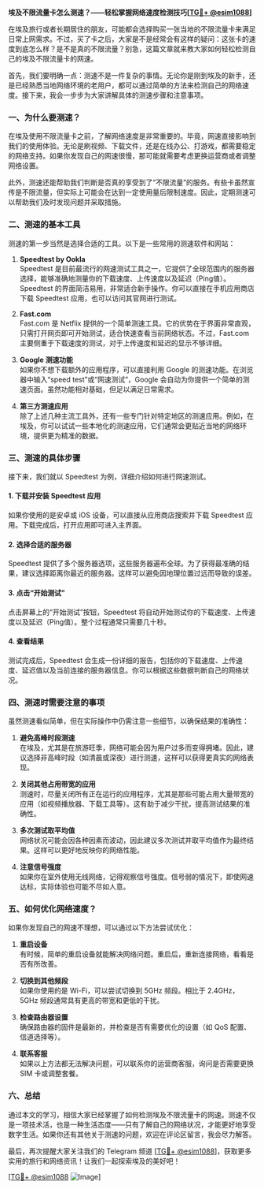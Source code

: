 **埃及不限流量卡怎么测速？——轻松掌握网络速度检测技巧[[TG💪+ @esim1088](https://t.me/s/esim1088)]**

在埃及旅行或者长期居住的朋友，可能都会选择购买一张当地的不限流量卡来满足日常上网需求。不过，买了卡之后，大家是不是经常会有这样的疑问：这张卡的速度到底怎么样？是不是真的不限流量？别急，这篇文章就来教大家如何轻松检测自己的埃及不限流量卡的网速。

首先，我们要明确一点：测速不是一件复杂的事情。无论你是刚到埃及的新手，还是已经熟悉当地网络环境的老用户，都可以通过简单的方法来检测自己的网络速度。接下来，我会一步步为大家讲解具体的测速步骤和注意事项。

### 一、为什么要测速？

在埃及使用不限流量卡之前，了解网络速度是非常重要的。毕竟，网速直接影响到我们的使用体验。无论是刷视频、下载文件，还是在线办公、打游戏，都需要稳定的网络支持。如果你发现自己的网速很慢，那可能就需要考虑更换运营商或者调整网络设置。

此外，测速还能帮助我们判断是否真的享受到了“不限流量”的服务。有些卡虽然宣传是不限流量，但实际上可能会在达到一定使用量后限制速度。因此，定期测速可以帮助我们及时发现问题并采取措施。

### 二、测速的基本工具

测速的第一步当然是选择合适的工具。以下是一些常用的测速软件和网站：

1. **Speedtest by Ookla**  
   Speedtest 是目前最流行的网速测试工具之一，它提供了全球范围内的服务器选择，能够准确地测量你的下载速度、上传速度以及延迟（Ping值）。Speedtest 的界面简洁易用，非常适合新手操作。你可以直接在手机应用商店下载 Speedtest 应用，也可以访问其官网进行测试。

2. **Fast.com**  
   Fast.com 是 Netflix 提供的一个简单测速工具。它的优势在于界面非常直观，只需打开网页即可开始测试，适合快速查看当前网络状态。不过，Fast.com 主要侧重于下载速度的测试，对于上传速度和延迟的显示不够详细。

3. **Google 测速功能**  
   如果你不想下载额外的应用程序，可以直接利用 Google 的测速功能。在浏览器中输入“speed test”或“网速测试”，Google 会自动为你提供一个简单的测速页面。虽然功能相对基础，但足以满足日常需求。

4. **第三方测速应用**  
   除了上述几种主流工具外，还有一些专门针对特定地区的测速应用。例如，在埃及，你可以试试一些本地化的测速应用，它们通常会更贴近当地的网络环境，提供更为精准的数据。

### 三、测速的具体步骤

接下来，我们就以 Speedtest 为例，详细介绍如何进行网速测试。

#### 1. 下载并安装 Speedtest 应用  
如果你使用的是安卓或 iOS 设备，可以直接从应用商店搜索并下载 Speedtest 应用。下载完成后，打开应用即可进入主界面。

#### 2. 选择合适的服务器  
Speedtest 提供了多个服务器选项，这些服务器遍布全球。为了获得最准确的结果，建议选择距离你最近的服务器。这样可以避免因地理位置过远而导致的误差。

#### 3. 点击“开始测试”  
点击屏幕上的“开始测试”按钮，Speedtest 将自动开始测试你的下载速度、上传速度以及延迟（Ping值）。整个过程通常只需要几十秒。

#### 4. 查看结果  
测试完成后，Speedtest 会生成一份详细的报告，包括你的下载速度、上传速度、延迟值以及当前连接的服务器信息。你可以根据这些数据判断自己的网络状况。

### 四、测速时需要注意的事项

虽然测速看似简单，但在实际操作中仍需注意一些细节，以确保结果的准确性：

1. **避免高峰时段测速**  
   在埃及，尤其是在旅游旺季，网络可能会因为用户过多而变得拥堵。因此，建议选择非高峰时段（如清晨或深夜）进行测速，这样可以获得更真实的网络表现。

2. **关闭其他占用带宽的应用**  
   测速时，尽量关闭所有正在运行的应用程序，尤其是那些可能占用大量带宽的应用（如视频播放器、下载工具等）。这有助于减少干扰，提高测试结果的准确性。

3. **多次测试取平均值**  
   网络状况可能会因各种因素而波动，因此建议多次测试并取平均值作为最终结果。这样可以更好地反映你的网络性能。

4. **注意信号强度**  
   如果你在室外使用无线网络，记得观察信号强度。信号弱的情况下，即使网速达标，实际体验也可能不尽如人意。

### 五、如何优化网络速度？

如果你发现自己的网速不理想，可以通过以下方法尝试优化：

1. **重启设备**  
   有时候，简单的重启设备就能解决网络问题。重启后，重新连接网络，看看是否有所改善。

2. **切换到其他频段**  
   如果你使用的是 Wi-Fi，可以尝试切换到 5GHz 频段。相比于 2.4GHz，5GHz 频段通常具有更高的带宽和更低的干扰。

3. **检查路由器设置**  
   确保路由器的固件是最新的，并检查是否有需要优化的设置（如 QoS 配置、信道选择等）。

4. **联系客服**  
   如果以上方法都无法解决问题，可以联系你的运营商客服，询问是否需要更换 SIM 卡或调整套餐。

### 六、总结

通过本文的学习，相信大家已经掌握了如何检测埃及不限流量卡的网速。测速不仅是一项技术活，也是一种生活态度——只有了解自己的网络状况，才能更好地享受数字生活。如果你还有其他关于测速的问题，欢迎在评论区留言，我会尽力解答。

最后，再次提醒大家关注我们的 Telegram 频道 [[TG💪+ @esim1088](https://t.me/s/esim1088)]，获取更多实用的旅行和网络资讯！让我们一起探索埃及的美好吧！

[[TG💪+ @esim1088](https://t.me/s/esim1088) ![Image](https://i.postimg.cc/4NQfJmqS/Snipaste-2025-05-13-00-14-12.png)]